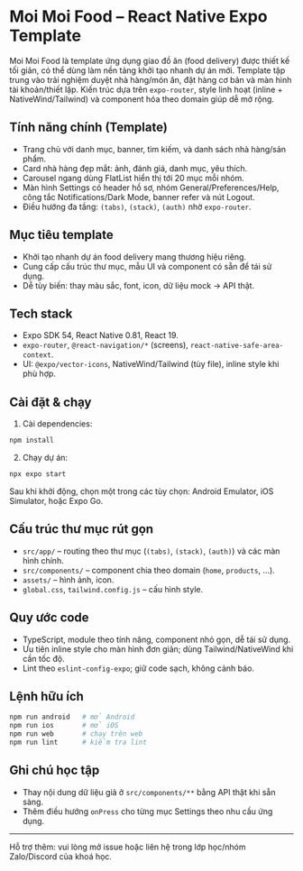 # Moi Moi Food – React Native Expo Template

Moi Moi Food là template ứng dụng giao đồ ăn (food delivery) được thiết kế tối giản, có thể dùng làm nền tảng khởi tạo nhanh dự án mới. Template tập trung vào trải nghiệm duyệt nhà hàng/món ăn, đặt hàng cơ bản và màn hình tài khoản/thiết lập. Kiến trúc dựa trên `expo-router`, style linh hoạt (inline + NativeWind/Tailwind) và component hóa theo domain giúp dễ mở rộng.

## Tính năng chính (Template)
- Trang chủ với danh mục, banner, tìm kiếm, và danh sách nhà hàng/sản phẩm.
- Card nhà hàng đẹp mắt: ảnh, đánh giá, danh mục, yêu thích.
- Carousel ngang dùng FlatList hiển thị tới 20 mục mỗi nhóm.
- Màn hình Settings có header hồ sơ, nhóm General/Preferences/Help, công tắc Notifications/Dark Mode, banner refer và nút Logout.
- Điều hướng đa tầng: `(tabs)`, `(stack)`, `(auth)` nhờ `expo-router`.

## Mục tiêu template
- Khởi tạo nhanh dự án food delivery mang thương hiệu riêng.
- Cung cấp cấu trúc thư mục, mẫu UI và component có sẵn để tái sử dụng.
- Dễ tùy biến: thay màu sắc, font, icon, dữ liệu mock → API thật.

## Tech stack
- Expo SDK 54, React Native 0.81, React 19.
- `expo-router`, `@react-navigation/*` (screens), `react-native-safe-area-context`.
- UI: `@expo/vector-icons`, NativeWind/Tailwind (tùy file), inline style khi phù hợp.

## Cài đặt & chạy
1) Cài dependencies:
```bash
npm install
```
2) Chạy dự án:
```bash
npx expo start
```
Sau khi khởi động, chọn một trong các tùy chọn: Android Emulator, iOS Simulator, hoặc Expo Go.

## Cấu trúc thư mục rút gọn
- `src/app/` – routing theo thư mục (`(tabs)`, `(stack)`, `(auth)`) và các màn hình chính.
- `src/components/` – component chia theo domain (`home`, `products`, ...).
- `assets/` – hình ảnh, icon.
- `global.css`, `tailwind.config.js` – cấu hình style.

## Quy ước code
- TypeScript, module theo tính năng, component nhỏ gọn, dễ tái sử dụng.
- Ưu tiên inline style cho màn hình đơn giản; dùng Tailwind/NativeWind khi cần tốc độ.
- Lint theo `eslint-config-expo`; giữ code sạch, không cảnh báo.

## Lệnh hữu ích
```bash
npm run android   # mở Android
npm run ios       # mở iOS
npm run web       # chạy trên web
npm run lint      # kiểm tra lint
```

## Ghi chú học tập
- Thay nội dung dữ liệu giả ở `src/components/**` bằng API thật khi sẵn sàng.
- Thêm điều hướng `onPress` cho từng mục Settings theo nhu cầu ứng dụng.

---
Hỗ trợ thêm: vui lòng mở issue hoặc liên hệ trong lớp học/nhóm Zalo/Discord của khoá học.